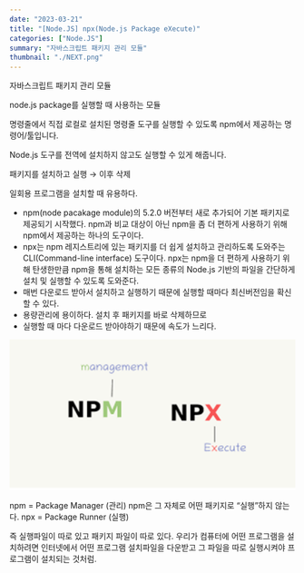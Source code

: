 ```yaml
---
date: "2023-03-21"
title: "[Node.JS] npx(Node.js Package eXecute)"
categories: ["Node.JS"]
summary: "자바스크립트 패키지 관리 모듈"
thumbnail: "./NEXT.png"
---
```



자바스크립트 패키지 관리 모듈

node.js package를 실행할 때 사용하는 모듈

명령줄에서 직접 로컬로 설치된 명령줄 도구를 실행할 수 있도록 npm에서 제공하는 명령어/툴입니다.

Node.js 도구를 전역에 설치하지 않고도 실행할 수 있게 해줍니다.

패키지를 설치하고 실행 → 이후 삭제

일회용 프로그램을 설치할 때 유용하다.

- npm(node pacakage module)의 5.2.0 버전부터 새로 추가되어 기본 패키지로 제공되기 시작했다. npm과 비교 대상이 아닌 npm을 좀 더 편하게 사용하기 위해 npm에서 제공하는 하나의 도구이다.
- npx는 npm 레지스트리에 있는 패키지를 더 쉽게 설치하고 관리하도록 도와주는 CLI(Command-line interface) 도구이다. npx는 npm을 더 편하게 사용하기 위해 탄생한만큼 npm을 통해 설치하는 모든 종류의 Node.js 기반의 파일을 간단하게 설치 및 실행할 수 있도록 도와준다.
- 매번 다운로드 받아서 설치하고 실행하기 때문에 실행할 때마다 최신버전임을 확신할 수 있다.
- 용량관리에 용이하다. 설치 후 패키지를 바로 삭제하므로
- 실행할 때 마다 다운로드 받아야하기 때문에 속도가 느리다.


![alt text](image-55.png)



npm = Package Manager (관리)
npm은 그 자체로 어떤 패키지로 “실행”하지 않는다.
npx = Package Runner (실행)

즉 실행파일이 따로 있고 패키지 파일이 따로 있다. 우리가 컴퓨터에 어떤 프로그램을 설치하려면 인터넷에서 어떤 프로그램 설치파일을 다운받고 그  파일을 따로 실행시켜야 프로그램이 설치되는 것처럼.
